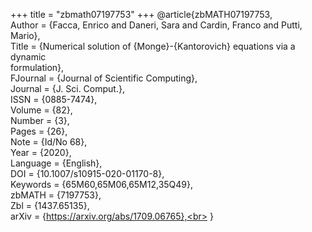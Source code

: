 +++
title = "zbmath07197753"
+++
@article{zbMATH07197753,<br>
  Author = {Facca, Enrico and Daneri, Sara and Cardin, Franco and Putti, Mario},<br>
  Title = {Numerical solution of {Monge}-{Kantorovich} equations via a dynamic<br>
           formulation},<br>
  FJournal = {Journal of Scientific Computing},<br>
  Journal = {J. Sci. Comput.},<br>
  ISSN = {0885-7474},<br>
  Volume = {82},<br>
  Number = {3},<br>
  Pages = {26},<br>
  Note = {Id/No 68},<br>
  Year = {2020},<br>
  Language = {English},<br>
  DOI = {10.1007/s10915-020-01170-8},<br>
  Keywords = {65M60,65M06,65M12,35Q49},<br>
  zbMATH = {7197753},<br>
  Zbl = {1437.65135},<br>
  arXiv = {https://arxiv.org/abs/1709.06765},<br>
}
